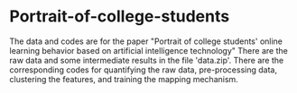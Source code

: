 # Portrait-of-college-students
The data and codes are for the paper "Portrait of college students' online learning behavior based on artificial intelligence technology"
There are the raw data and some intermediate results in the file 'data.zip'.
There are the corresponding codes for quantifying the raw data, pre-processing data, clustering the features, and training the mapping mechanism.
